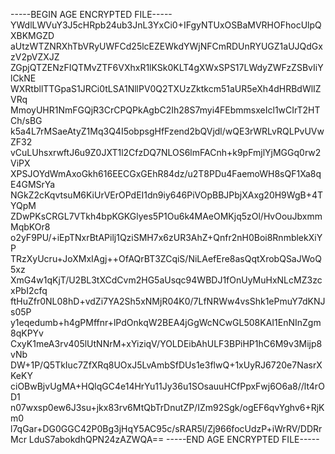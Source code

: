 -----BEGIN AGE ENCRYPTED FILE-----
YWdlLWVuY3J5cHRpb24ub3JnL3YxCi0+IFgyNTUxOSBaMVRHOFhocUlpQXBKMGZD
aUtzWTZNRXhTbVRyUWFCd25lcEZEWkdYWjNFCmRDUnRYUGZ1aUJQdGxzV2pVZXJZ
ZGpjQTZENzFIQTMvZTF6VXhxR1lKSk0KLT4gXWxSPS17LWdyZWFzZSBvIiYlCkNE
WXRtbllTTGpaS1JRCi0tLSA1NllPV0Q2TXUzZktkcm51aUR5eXh4dHRBdWlIZVRq
MmoyUHR1NmFGQjR3CrCPQPkAgbC2Ih28S7myi4FEbmmsxeIcl1wCIrT2HTCh/sBG
k5a4L7rMSaeAtyZ1Mq3Q4I5obpsgHfFzend2bQVjdl/wQE3rWRLvRQLPvUVwZF32
vCuLUhsxrwftJ6u9Z0JXT1l2CfzDQ7NLOS6lmFACnh+k9pFmjlYjMGGq0rw2ViPX
XPSJOYdWmAxoGkh616EECGxGEhR84dz/u2T8PDu4FaemoWH8sQF1Xa8qE4GMSrYa
NGkZ2cKqvtsuM6KiUrVErOPdEI1dn9iy646PiVOpBBJPbjXAxg20H9WgB+4TYQpM
ZDwPKsCRGL7VTkh4bpKGKGlyes5P1Ou6k4MAeOMKjq5zOl/HvOouJbxmmMqbKOr8
o2yF9PU/+iEpTNxrBtAPilj1QziSMH7x6zUR3AhZ+Qnfr2nH0Boi8RnmblekXiYP
TRzXyUcru+JoXMxIAgj++OfAQrBT3ZCqiS/NiLAefEre8asQqtXrobQSaJWoQ5xz
XmG4w1qKjT/U2BL3tXCdCvm2HG5aUsqc94WBDJ1fOnUyMuHxNLcMZ3zcxPbI2cfq
ftHuZfr0NL08hD+vdZi7YA2Sh5xNMjR04K0/7LfNRWw4vsShk1ePmuY7dKNJs05P
y1eqedumb+h4gPMffnr+lPdOnkqW2BEA4jGgWcNCwGL508KAI1EnNInZgm8qKPYv
CxyK1meA3rv405lUtNNrM+xYiziqV/YOLDEibAhULF3BPiHP1hC6M9v3Mijp8vNb
DW+1P/Q5TkIuc7ZfXRq8UOxJ5LvAmbSfDUs1e3flwQ+1xUyRJ6720e7NasrXKeKY
ciOBwBjvUgMA+HQlqGC4e14HrYu11Jy36u1SOsauuHCfPpxFwj6O6a8//lt4rOD1
n07wxsp0ew6J3su+jkx83rv6MtQbTrDnutZP/IZm92Sgk/ogEF6qvYghv6+RjKm0
l7qGar+DG0GGC42P0Bg3jHqY5AC95c/sRAR5l/Zj966focUdzP+iWrRV/DDRrMcr
LduS7abokdhQPN24zAZWQA==
-----END AGE ENCRYPTED FILE-----
